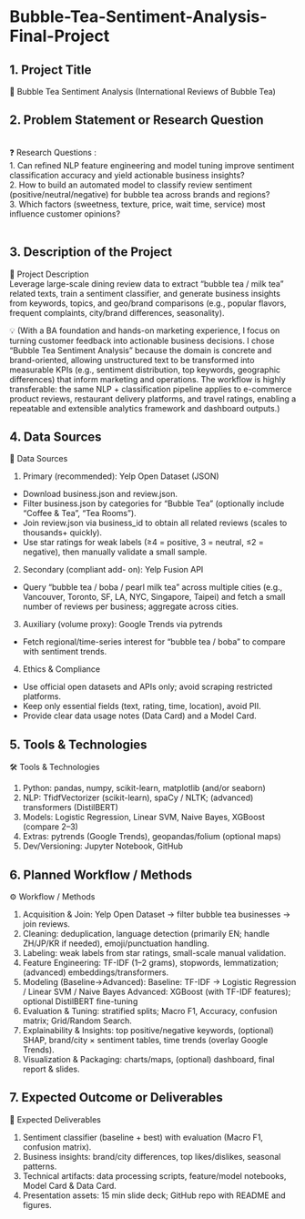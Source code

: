 # Bubble-Tea-Sentiment-Analysis-Final-Project

## 1. Project Title
🧋 Bubble Tea Sentiment Analysis (International Reviews of Bubble Tea)

## 2. Problem Statement or Research Question
</br>
❓ Research Questions :</br>
1. Can refined NLP feature engineering and model tuning improve sentiment classification accuracy and yield actionable business insights?</br>
2. How to build an automated model to classify review sentiment (positive/neutral/negative) for bubble tea across brands and regions?</br>
3. Which factors (sweetness, texture, price, wait time, service) most influence customer opinions?</br></br>

## 3. Description of the Project
📝 Project Description</br>
Leverage large-scale dining review data to extract “bubble tea / milk tea” related texts, train a sentiment classifier, and generate business insights from keywords, topics, and geo/brand comparisons (e.g., popular flavors, frequent complaints, city/brand differences, seasonality).

💡 (With a BA foundation and hands-on marketing experience, I focus on turning customer feedback into actionable business decisions. I chose “Bubble Tea Sentiment Analysis” because the domain is concrete and brand-oriented, allowing unstructured text to be transformed into measurable KPIs (e.g., sentiment distribution, top keywords, geographic differences) that inform marketing and operations. The workflow is highly transferable: the same NLP + classification pipeline applies to e-commerce product reviews, restaurant delivery platforms, and travel ratings, enabling a repeatable and extensible analytics framework and dashboard outputs.)</br>

## 4. Data Sources
📂 Data Sources</br>
1. Primary (recommended): Yelp Open Dataset (JSON)</br>
* Download business.json and review.json.</br>
* Filter business.json by categories for “Bubble Tea” (optionally include “Coffee & Tea”, “Tea Rooms”).</br>
* Join review.json via business_id to obtain all related reviews (scales to thousands+ quickly).</br>
* Use star ratings for weak labels (≥4 = positive, 3 = neutral, ≤2 = negative), then manually validate a small sample.</br>

2. Secondary (compliant add-	on): Yelp Fusion API</br>
* Query “bubble tea / boba / pearl milk tea” across multiple cities (e.g., Vancouver, Toronto, SF, LA, NYC, Singapore, Taipei) and fetch a small number of reviews per business; aggregate across cities.</br>

3. Auxiliary (volume proxy): Google Trends via pytrends</br>
* Fetch regional/time-series interest for “bubble tea / boba” to compare with sentiment trends.</br>

4. Ethics & Compliance</br>
* Use official open datasets and APIs only; avoid scraping restricted platforms.</br>
* Keep only essential fields (text, rating, time, location), avoid PII.</br>
* Provide clear data usage notes (Data Card) and a Model Card.</br>


## 5. Tools & Technologies
🛠 Tools & Technologies</br>
1. Python: pandas, numpy, scikit-learn, matplotlib (and/or seaborn)</br>
2. NLP: TfidfVectorizer (scikit-learn), spaCy / NLTK; (advanced) transformers (DistilBERT)</br>
3. Models: Logistic Regression, Linear SVM, Naive Bayes, XGBoost (compare 2–3)</br>
4. Extras: pytrends (Google Trends), geopandas/folium (optional maps)</br>
5. Dev/Versioning: Jupyter Notebook, GitHub</br>


## 6. Planned Workflow / Methods
⚙️ Workflow / Methods</br>
1. Acquisition & Join: Yelp Open Dataset → filter bubble tea businesses → join reviews.</br>
2. Cleaning: deduplication, language detection (primarily EN; handle ZH/JP/KR if needed), emoji/punctuation handling.</br>
3. Labeling: weak labels from star ratings, small-scale manual validation.</br>
4. Feature Engineering: TF-IDF (1–2 grams), stopwords, lemmatization; (advanced) embeddings/transformers.</br>
5. Modeling (Baseline→Advanced):
Baseline: TF-IDF → Logistic Regression / Linear SVM / Naive Bayes
Advanced: XGBoost (with TF-IDF features); optional DistilBERT fine-tuning</br>
6. Evaluation & Tuning: stratified splits; Macro F1, Accuracy, confusion matrix; Grid/Random Search.</br>
7. Explainability & Insights: top positive/negative keywords, (optional) SHAP, brand/city × sentiment tables, time trends (overlay Google Trends).</br>
8. Visualization & Packaging: charts/maps, (optional) dashboard, final report & slides.


## 7. Expected Outcome or Deliverables
🎯 Expected Deliverables
1. Sentiment classifier (baseline + best) with evaluation (Macro F1, confusion matrix).</br>
2. Business insights: brand/city differences, top likes/dislikes, seasonal patterns.</br>
3. Technical artifacts: data processing scripts, feature/model notebooks, Model Card & Data Card.</br>
4. Presentation assets: 15 min slide deck; GitHub repo with README and figures.






